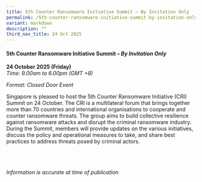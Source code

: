 ```yaml
---
title: 5th Counter Ransomware Initiative Summit – By Invitation Only
permalink: /5th-counter-ransomware-initiative-summit-by-invitation-only/
variant: markdown
description: ""
third_nav_title: 24 Oct 2025
---
```

#### **5th Counter Ransomware Initiative Summit – *By Invitation Only***

**24 October 2025 (Friday)**  
*Time: 9.00am to 6.00pm (GMT +8)*

*Format: Closed Door Event*

Singapore is pleased to host the 5th Counter Ransomware Initiative (CRI) Summit on 24 October. The CRI is a multilateral forum that brings together more than 70 countries and international organisations to cooperate and counter ransomware threats. The group aims to build collective resilience against ransomware attacks and disrupt the criminal ransomware industry. During the Summit, members will provide updates on the various initiatives, discuss the policy and operational measures to take, and share best practices to address threats posed by criminal actors. 

<br><br><br>
*Information is accurate at time of publication*